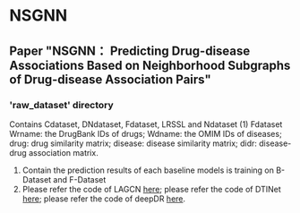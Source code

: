 # NSGNN
## Paper "NSGNN： Predicting Drug-disease Associations Based on Neighborhood Subgraphs of Drug-disease Association Pairs"

### 'raw_dataset' directory
Contains Cdataset, DNdataset, Fdataset, LRSSL and Ndataset
(1) Fdataset
Wrname: the DrugBank IDs of drugs;
Wdname: the OMIM IDs of diseases;
drug: drug similarity matrix;
disease: disease similarity matrix;
didr: disease-drug association matrix.
1. Contain the prediction results of each baseline models is training on B-Dataset and F-Dataset
2. Please refer the code of LAGCN [here](https://github.com/storyandwine/LAGCN); please refer the code of DTINet [here](https://github.com/luoyunan/DTINet); please refer the code of deepDR [here](https://github.com/ChengF-Lab/deepDR).